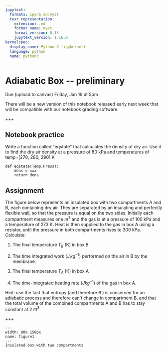 ```yaml
---
jupytext:
  formats: ipynb,md:myst
  text_representation:
    extension: .md
    format_name: myst
    format_version: 0.13
    jupytext_version: 1.16.0
kernelspec:
  display_name: Python 3 (ipykernel)
  language: python
  name: python3
---
```


# Adiabatic Box -- preliminary

Due (upload to canvas) Friday, Jan 19 at 5pm

There will be a new version of this notebook released early next week that will be compatible with our notebook grading software.

+++

## Notebook practice

    
Write a function called "eqstate" that calculates the density of dry air.  Use it to find the dry air density
at a pressure of 80 kPa and temperatures of temp=[270, 280, 290] K

```{code-cell} ipython3
def eqstate(Temp,Press):
    dens = xxx
    return dens
```

## Assignment

The figure below represents an insulated box with two
compartments A and B, each containing dry air. They are separated by
an insulating and perfectly flexible wall, so that the pressure is
equal on the two sides. Initially each compartment measures one $m^3$ and
the gas is at a pressure of 100 kPa and a temperature of 273 K. Heat
is then supplied to the gas in box A using a resistor, until the
pressure in both compartments rises to 300 kPa. Calculate:

1. The final temperature  $T_B$ (K) in box B

2. The time integrated work ($J\,kg^{-1}$) performed on the air in B by the
   membrane.

3. The final temperature $T_A$ (K) in box A

4. The time-integrated heating rate ($J kg^{-1}$) of the gas in box A.

Hint: use the fact that entropy (and therefore $\theta$ ) is conserved for an adiabatic process and therefore can't change in compartment B, and
that the total volume of the combined compartments A and B has to stay constant at 2 $m^3$.

+++

```{figure} images/insulated_box.png
---
width: 80% 150px
name: figure1
---
Insulated box with two compartments
```

```{code-cell} ipython3

```

